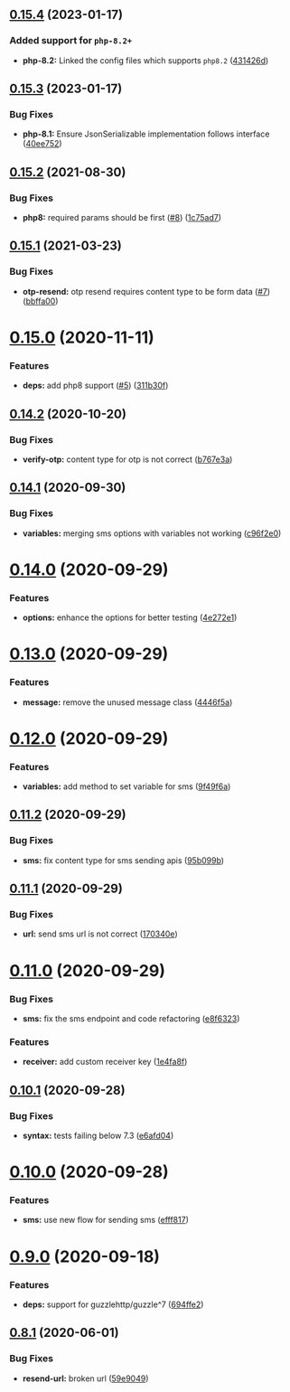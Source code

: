 ## [0.15.4](https://github.com/craftsys/msg91-php/compare/v0.15.3...v0.15.4) (2023-01-17)


### Added support for `php-8.2+`

* **php-8.2:** Linked the config files which supports `php8.2` ([431426d](https://github.com/craftsys/msg91-php/commit/431426d0af8379f37ca3a7ef982054aa30bcfc51))

## [0.15.3](https://github.com/craftsys/msg91-php/compare/v0.15.2...v0.15.3) (2023-01-17)


### Bug Fixes

* **php-8.1:** Ensure JsonSerializable implementation follows interface ([40ee752](https://github.com/craftsys/msg91-php/commit/40ee752040bae0878b9d3c43dbae2dba54a46c88))

## [0.15.2](https://github.com/craftsys/msg91-php/compare/v0.15.1...v0.15.2) (2021-08-30)


### Bug Fixes

* **php8:** required params should be first ([#8](https://github.com/craftsys/msg91-php/issues/8)) ([1c75ad7](https://github.com/craftsys/msg91-php/commit/1c75ad7fdde1ac6f42a7a8fd16f570dd31d66d43))

## [0.15.1](https://github.com/craftsys/msg91-php/compare/v0.15.0...v0.15.1) (2021-03-23)


### Bug Fixes

* **otp-resend:** otp resend requires content type to be form data ([#7](https://github.com/craftsys/msg91-php/issues/7)) ([bbffa00](https://github.com/craftsys/msg91-php/commit/bbffa00299d9761b4a5ffdeaeeda0ba4cc660798))

# [0.15.0](https://github.com/craftsys/msg91-php/compare/v0.14.2...v0.15.0) (2020-11-11)


### Features

* **deps:** add php8 support ([#5](https://github.com/craftsys/msg91-php/issues/5)) ([311b30f](https://github.com/craftsys/msg91-php/commit/311b30ffb77c1c402d1e82054c5590641314ef90))

## [0.14.2](https://github.com/craftsys/msg91-php/compare/v0.14.1...v0.14.2) (2020-10-20)


### Bug Fixes

* **verify-otp:** content type for otp is not correct ([b767e3a](https://github.com/craftsys/msg91-php/commit/b767e3abeaa2ef231175ada2b34f0c1b353803c2))

## [0.14.1](https://github.com/craftsys/msg91-php/compare/v0.14.0...v0.14.1) (2020-09-30)


### Bug Fixes

* **variables:** merging sms options with variables not working ([c96f2e0](https://github.com/craftsys/msg91-php/commit/c96f2e04f6644befd368b63df7699286ab3e0151))

# [0.14.0](https://github.com/craftsys/msg91-php/compare/v0.13.0...v0.14.0) (2020-09-29)


### Features

* **options:** enhance the options for better testing ([4e272e1](https://github.com/craftsys/msg91-php/commit/4e272e1e44e250f46f2bf7dbd5ae8ae075875ef3))

# [0.13.0](https://github.com/craftsys/msg91-php/compare/v0.12.0...v0.13.0) (2020-09-29)


### Features

* **message:** remove the unused message class ([4446f5a](https://github.com/craftsys/msg91-php/commit/4446f5a78c47a19bf7eb12fefda13770fb83a102))

# [0.12.0](https://github.com/craftsys/msg91-php/compare/v0.11.2...v0.12.0) (2020-09-29)


### Features

* **variables:** add method to set variable for sms ([9f49f6a](https://github.com/craftsys/msg91-php/commit/9f49f6a063b89d140df2d392d2dfcb6d1b132a93))

## [0.11.2](https://github.com/craftsys/msg91-php/compare/v0.11.1...v0.11.2) (2020-09-29)


### Bug Fixes

* **sms:** fix content type for sms sending apis ([95b099b](https://github.com/craftsys/msg91-php/commit/95b099b7643c0a5e4cb657a67c5b69028b8af90e))

## [0.11.1](https://github.com/craftsys/msg91-php/compare/v0.11.0...v0.11.1) (2020-09-29)


### Bug Fixes

* **url:** send sms url is not correct ([170340e](https://github.com/craftsys/msg91-php/commit/170340e0182f6a6506e598d6a0653a75212e3e36))

# [0.11.0](https://github.com/craftsys/msg91-php/compare/v0.10.1...v0.11.0) (2020-09-29)


### Bug Fixes

* **sms:** fix the sms endpoint and code refactoring ([e8f6323](https://github.com/craftsys/msg91-php/commit/e8f6323ae9d326093ce736da5e4b652e8d6aad67))


### Features

* **receiver:** add custom receiver key ([1e4fa8f](https://github.com/craftsys/msg91-php/commit/1e4fa8f3fb8be9fadea644886406e64132b6458c))

## [0.10.1](https://github.com/craftsys/msg91-php/compare/v0.10.0...v0.10.1) (2020-09-28)


### Bug Fixes

* **syntax:** tests failing below 7.3 ([e6afd04](https://github.com/craftsys/msg91-php/commit/e6afd041c880ad255fe5d639a721f47a174dff73))

# [0.10.0](https://github.com/craftsys/msg91-php/compare/v0.9.0...v0.10.0) (2020-09-28)


### Features

* **sms:** use new flow for sending sms ([efff817](https://github.com/craftsys/msg91-php/commit/efff817074f586a6da1305c689d442e1b17d7653))

# [0.9.0](https://github.com/craftsys/msg91-php/compare/v0.8.1...v0.9.0) (2020-09-18)


### Features

* **deps:** support for guzzlehttp/guzzle^7 ([694ffe2](https://github.com/craftsys/msg91-php/commit/694ffe2a146c1da4549ef78f9cbf06b870cececb))

## [0.8.1](https://github.com/craftsys/msg91-php/compare/v0.8.0...v0.8.1) (2020-06-01)


### Bug Fixes

* **resend-url:** broken url ([59e9049](https://github.com/craftsys/msg91-php/commit/59e9049f210aff7e481ff3384a934ff2dd449f37))
